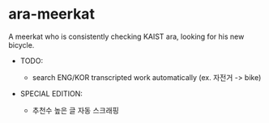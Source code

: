 # ara-meerkat
A meerkat who is consistently checking KAIST ara, looking for his new bicycle.

* TODO:  
    - search ENG/KOR transcripted work automatically (ex. 자전거 -> bike)

* SPECIAL EDITION:
    - 추천수 높은 글 자동 스크래핑
